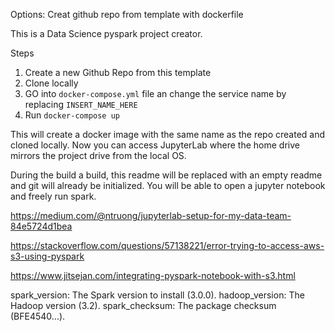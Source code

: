 Options:
Creat github repo from template with dockerfile 


This is a Data Science pyspark project creator. 

Steps
1. Create a new Github Repo from this template
2. Clone locally
3. GO into `docker-compose.yml` file an change the service name by replacing `INSERT_NAME_HERE`
4. Run `docker-compose up`

This will create a docker image with the same name as the repo created and cloned locally. Now you can access JupyterLab where the home drive mirrors the project drive from the local OS.

During the build a build, this readme will be replaced with an empty readme and git will already be initialized. You will be able to open a jupyter notebook and freely run spark. 









https://medium.com/@ntruong/jupyterlab-setup-for-my-data-team-84e5724d1bea

https://stackoverflow.com/questions/57138221/error-trying-to-access-aws-s3-using-pyspark

https://www.jitsejan.com/integrating-pyspark-notebook-with-s3.html


spark_version: The Spark version to install (3.0.0).
hadoop_version: The Hadoop version (3.2).
spark_checksum: The package checksum (BFE4540...).

